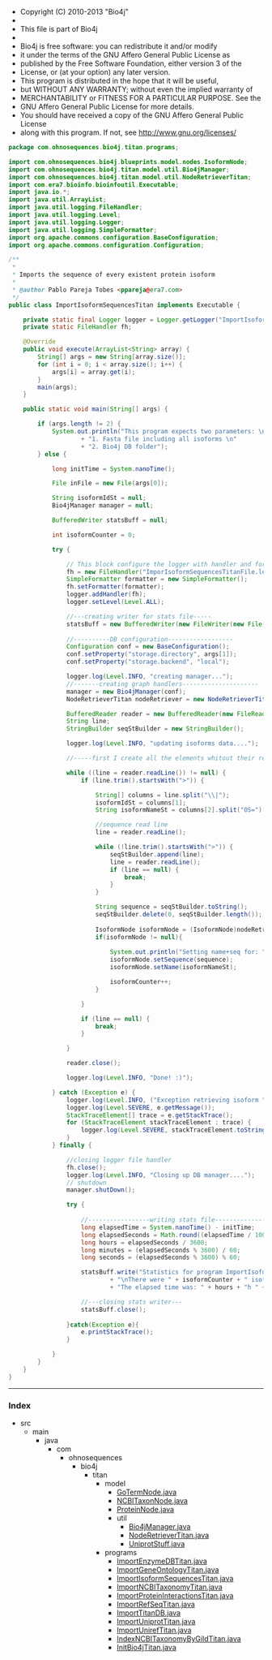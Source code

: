 
 * Copyright (C) 2010-2013  "Bio4j"
 *
 * This file is part of Bio4j
 *
 * Bio4j is free software: you can redistribute it and/or modify
 * it under the terms of the GNU Affero General Public License as
 * published by the Free Software Foundation, either version 3 of the
 * License, or (at your option) any later version.
 * This program is distributed in the hope that it will be useful,
 * but WITHOUT ANY WARRANTY; without even the implied warranty of
 * MERCHANTABILITY or FITNESS FOR A PARTICULAR PURPOSE.  See the
 * GNU Affero General Public License for more details.
 * You should have received a copy of the GNU Affero General Public License
 * along with this program.  If not, see <http://www.gnu.org/licenses/>


```java
package com.ohnosequences.bio4j.titan.programs;

import com.ohnosequences.bio4j.blueprints.model.nodes.IsoformNode;
import com.ohnosequences.bio4j.titan.model.util.Bio4jManager;
import com.ohnosequences.bio4j.titan.model.util.NodeRetrieverTitan;
import com.era7.bioinfo.bioinfoutil.Executable;
import java.io.*;
import java.util.ArrayList;
import java.util.logging.FileHandler;
import java.util.logging.Level;
import java.util.logging.Logger;
import java.util.logging.SimpleFormatter;
import org.apache.commons.configuration.BaseConfiguration;
import org.apache.commons.configuration.Configuration;

/**
 *
 * Imports the sequence of every existent protein isoform
 *
 * @author Pablo Pareja Tobes <ppareja@era7.com>
 */
public class ImportIsoformSequencesTitan implements Executable {

    private static final Logger logger = Logger.getLogger("ImportIsoformSequencesTitan");
    private static FileHandler fh;

    @Override
    public void execute(ArrayList<String> array) {
        String[] args = new String[array.size()];
        for (int i = 0; i < array.size(); i++) {
            args[i] = array.get(i);
        }
        main(args);
    }

    public static void main(String[] args) {

        if (args.length != 2) {
            System.out.println("This program expects two parameters: \n"
                    + "1. Fasta file including all isoforms \n"
                    + "2. Bio4j DB folder");
        } else {

            long initTime = System.nanoTime();

            File inFile = new File(args[0]);

            String isoformIdSt = null;
            Bio4jManager manager = null;

            BufferedWriter statsBuff = null;

            int isoformCounter = 0;

            try {

                // This block configure the logger with handler and formatter
                fh = new FileHandler("ImporIsoformSequencesTitanFile.log", true);
                SimpleFormatter formatter = new SimpleFormatter();
                fh.setFormatter(formatter);
                logger.addHandler(fh);
                logger.setLevel(Level.ALL);

                //---creating writer for stats file-----
                statsBuff = new BufferedWriter(new FileWriter(new File("ImportIsoformSequencesTitanStats.txt")));
                
                //----------DB configuration------------------
                Configuration conf = new BaseConfiguration();
                conf.setProperty("storage.directory", args[1]);
                conf.setProperty("storage.backend", "local");

                logger.log(Level.INFO, "creating manager...");
                //-------creating graph handlers---------------------
                manager = new Bio4jManager(conf);
                NodeRetrieverTitan nodeRetriever = new NodeRetrieverTitan(manager);

                BufferedReader reader = new BufferedReader(new FileReader(inFile));
                String line;
                StringBuilder seqStBuilder = new StringBuilder();

                logger.log(Level.INFO, "updating isoforms data....");

                //-----first I create all the elements whitout their relationships-------------

                while ((line = reader.readLine()) != null) {
                    if (line.trim().startsWith(">")) {

                        String[] columns = line.split("\\|");
                        isoformIdSt = columns[1];
                        String isoformNameSt = columns[2].split("OS=")[0].trim();

                        //sequence read line
                        line = reader.readLine();

                        while (!line.trim().startsWith(">")) {
                            seqStBuilder.append(line);
                            line = reader.readLine();
                            if (line == null) {
                                break;
                            }
                        }

                        String sequence = seqStBuilder.toString();
                        seqStBuilder.delete(0, seqStBuilder.length());
                        
                        IsoformNode isoformNode = (IsoformNode)nodeRetriever.getIsoformById(isoformIdSt);
                        if(isoformNode != null){
                            
                            System.out.println("Setting name+seq for: " + isoformNode.getId());
                            isoformNode.setSequence(sequence);
                            isoformNode.setName(isoformNameSt);                            

                            isoformCounter++;
                        }

                    }

                    if (line == null) {
                        break;
                    }

                }

                reader.close();

                logger.log(Level.INFO, "Done! :)");

            } catch (Exception e) {
                logger.log(Level.INFO, ("Exception retrieving isoform " + isoformIdSt));
                logger.log(Level.SEVERE, e.getMessage());
                StackTraceElement[] trace = e.getStackTrace();
                for (StackTraceElement stackTraceElement : trace) {
                    logger.log(Level.SEVERE, stackTraceElement.toString());
                }
            } finally {

                //closing logger file handler
                fh.close();
                logger.log(Level.INFO, "Closing up DB manager....");
                // shutdown
                manager.shutDown();

                try {
                    
                    //-----------------writing stats file---------------------
                    long elapsedTime = System.nanoTime() - initTime;
                    long elapsedSeconds = Math.round((elapsedTime / 1000000000.0));
                    long hours = elapsedSeconds / 3600;
                    long minutes = (elapsedSeconds % 3600) / 60;
                    long seconds = (elapsedSeconds % 3600) % 60;

                    statsBuff.write("Statistics for program ImportIsoformSequences:\nInput file: " + inFile.getName()
                            + "\nThere were " + isoformCounter + " isoforms updated.\n"
                            + "The elapsed time was: " + hours + "h " + minutes + "m " + seconds + "s\n");

                    //---closing stats writer---
                    statsBuff.close();
                    
                }catch(Exception e){
                    e.printStackTrace();
                }

            }
        }
    }
}

```


------

### Index

+ src
  + main
    + java
      + com
        + ohnosequences
          + bio4j
            + titan
              + model
                + [GoTermNode.java][main/java/com/ohnosequences/bio4j/titan/model/GoTermNode.java]
                + [NCBITaxonNode.java][main/java/com/ohnosequences/bio4j/titan/model/NCBITaxonNode.java]
                + [ProteinNode.java][main/java/com/ohnosequences/bio4j/titan/model/ProteinNode.java]
                + util
                  + [Bio4jManager.java][main/java/com/ohnosequences/bio4j/titan/model/util/Bio4jManager.java]
                  + [NodeRetrieverTitan.java][main/java/com/ohnosequences/bio4j/titan/model/util/NodeRetrieverTitan.java]
                  + [UniprotStuff.java][main/java/com/ohnosequences/bio4j/titan/model/util/UniprotStuff.java]
              + programs
                + [ImportEnzymeDBTitan.java][main/java/com/ohnosequences/bio4j/titan/programs/ImportEnzymeDBTitan.java]
                + [ImportGeneOntologyTitan.java][main/java/com/ohnosequences/bio4j/titan/programs/ImportGeneOntologyTitan.java]
                + [ImportIsoformSequencesTitan.java][main/java/com/ohnosequences/bio4j/titan/programs/ImportIsoformSequencesTitan.java]
                + [ImportNCBITaxonomyTitan.java][main/java/com/ohnosequences/bio4j/titan/programs/ImportNCBITaxonomyTitan.java]
                + [ImportProteinInteractionsTitan.java][main/java/com/ohnosequences/bio4j/titan/programs/ImportProteinInteractionsTitan.java]
                + [ImportRefSeqTitan.java][main/java/com/ohnosequences/bio4j/titan/programs/ImportRefSeqTitan.java]
                + [ImportTitanDB.java][main/java/com/ohnosequences/bio4j/titan/programs/ImportTitanDB.java]
                + [ImportUniprotTitan.java][main/java/com/ohnosequences/bio4j/titan/programs/ImportUniprotTitan.java]
                + [ImportUnirefTitan.java][main/java/com/ohnosequences/bio4j/titan/programs/ImportUnirefTitan.java]
                + [IndexNCBITaxonomyByGiIdTitan.java][main/java/com/ohnosequences/bio4j/titan/programs/IndexNCBITaxonomyByGiIdTitan.java]
                + [InitBio4jTitan.java][main/java/com/ohnosequences/bio4j/titan/programs/InitBio4jTitan.java]

[main/java/com/ohnosequences/bio4j/titan/model/GoTermNode.java]: ../model/GoTermNode.java.md
[main/java/com/ohnosequences/bio4j/titan/model/NCBITaxonNode.java]: ../model/NCBITaxonNode.java.md
[main/java/com/ohnosequences/bio4j/titan/model/ProteinNode.java]: ../model/ProteinNode.java.md
[main/java/com/ohnosequences/bio4j/titan/model/util/Bio4jManager.java]: ../model/util/Bio4jManager.java.md
[main/java/com/ohnosequences/bio4j/titan/model/util/NodeRetrieverTitan.java]: ../model/util/NodeRetrieverTitan.java.md
[main/java/com/ohnosequences/bio4j/titan/model/util/UniprotStuff.java]: ../model/util/UniprotStuff.java.md
[main/java/com/ohnosequences/bio4j/titan/programs/ImportEnzymeDBTitan.java]: ImportEnzymeDBTitan.java.md
[main/java/com/ohnosequences/bio4j/titan/programs/ImportGeneOntologyTitan.java]: ImportGeneOntologyTitan.java.md
[main/java/com/ohnosequences/bio4j/titan/programs/ImportIsoformSequencesTitan.java]: ImportIsoformSequencesTitan.java.md
[main/java/com/ohnosequences/bio4j/titan/programs/ImportNCBITaxonomyTitan.java]: ImportNCBITaxonomyTitan.java.md
[main/java/com/ohnosequences/bio4j/titan/programs/ImportProteinInteractionsTitan.java]: ImportProteinInteractionsTitan.java.md
[main/java/com/ohnosequences/bio4j/titan/programs/ImportRefSeqTitan.java]: ImportRefSeqTitan.java.md
[main/java/com/ohnosequences/bio4j/titan/programs/ImportTitanDB.java]: ImportTitanDB.java.md
[main/java/com/ohnosequences/bio4j/titan/programs/ImportUniprotTitan.java]: ImportUniprotTitan.java.md
[main/java/com/ohnosequences/bio4j/titan/programs/ImportUnirefTitan.java]: ImportUnirefTitan.java.md
[main/java/com/ohnosequences/bio4j/titan/programs/IndexNCBITaxonomyByGiIdTitan.java]: IndexNCBITaxonomyByGiIdTitan.java.md
[main/java/com/ohnosequences/bio4j/titan/programs/InitBio4jTitan.java]: InitBio4jTitan.java.md